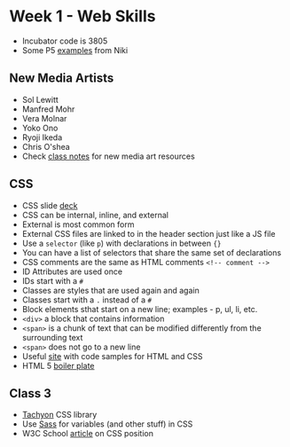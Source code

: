 # Week 1 - Web Skills
* Incubator code is 3805
* Some P5 [examples](https://codepen.io/collection/nYeGBE/) from Niki

## New Media Artists
* Sol Lewitt
* Manfred Mohr
* Vera Molnar
* Yoko Ono
* Ryoji Ikeda
* Chris O'shea
* Check [class notes](https://docs.google.com/presentation/d/e/2PACX-1vSCCJLKjt_MJmwi05G9uf0IWmpGDmkAXDb80clbEjE2ex59C4IP3VqwGnG_-K7RO6Ns4FBv5yObO0ad/pub?start=false&loop=false&delayms=3000&slide=id.p) for new media art resources

## CSS
* CSS slide [deck](https://docs.google.com/presentation/d/1hKk4CYWh9ioDoBMaa9ABkIV87yWKygqbkabWqzUVib8/pub?start=false&loop=false&delayms=3000&slide=id.p)
* CSS can be internal, inline, and external
* External is most common form
* External CSS files are linked to in the header section just like a JS file
* Use a `selector` (like `p`) with declarations in between `{}`
* You can have a list of selectors that share the same set of declarations
* CSS comments are the same as HTML comments `<!-- comment -->`
* ID Attributes are used once
* IDs start with a `#`
* Classes are styles that are used again and again
* Classes start with a `.` instead of a `#`
* Block elements sthat start on a new line; examples - p, ul, li, etc.
* `<div>` a block that contains information
* `<span>` is a chunk of text that can be modified differently from the surrounding text
* `<span>` does not go to a new line
* Useful [site](http://www.htmlandcssbook.com) with code samples for HTML and CSS
* HTML 5 [boiler plate](https://html5boilerplate.com/)

## Class 3
* [Tachyon](http://tachyons.io/) CSS library
* Use [Sass](https://sass-lang.com/) for variables (and other stuff) in CSS
* W3C School [article](https://www.w3schools.com/css/css_positioning.asp) on CSS position